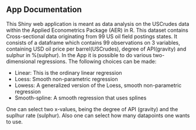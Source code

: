 ## App Documentation

This Shiny web application is meant as data analysis on the USCrudes data within the Applied Econometrics 
Package (AER) in R. This dataset contains Cross-sectional data originating from 99 US oil field postings states.
It consists of a dataframe which contains 99 observations on 3 variables, containing USD oil price per barrel(USCrudes), degree 
of API(gravity) and sulphur in %(sulphur).
In the App it is possible to do various two-dimensional regressions. The following choices can be made:
- Linear: This is the ordinary linear regression
- Loess: Smooth non-parametric regression
- Lowess: A generalized version of the Loess, smooth non-parametric regression
- Smooth-spline: A smooth regression that uses splines

One can select two x-values, being the degree of API (gravity) and the suplhur rate (sulphur).
Also one can select how many datapoints one wants to use.
